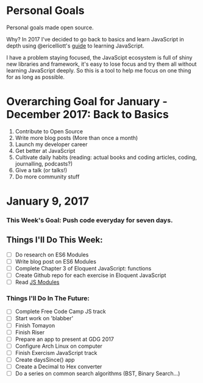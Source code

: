 Personal Goals
==============

Personal goals made open source.

Why? 
In 2017 I've decided to go back to basics and learn JavaScript in depth using @ericelliott's [guide](https://medium.com/javascript-scene/top-javascript-frameworks-topics-to-learn-in-2017-700a397b711#.6xl31hdeb) to learning JavaScript.

I have a problem staying focused, the JavaScipt ecosystem is full of shiny new libraries and framework, it's easy to lose focus and try them all without learning JavaScript deeply. So this is a tool to help me focus on one thing for as long as possible.

# Overarching Goal for January - December 2017: Back to Basics

1. Contribute to Open Source
2. Write more blog posts (More than once a month)
3. Launch my developer career
4. Get better at JavaScript
5. Cultivate daily habits (reading: actual books and coding articles, coding, journalling, podcasts?)
6. Give a talk (or talks!)
7. Do more community stuff

# January 9, 2017

### This Week's Goal: Push code everyday for seven days.

## Things I'll Do This Week:

- [ ] Do research on ES6 Modules
- [ ] Write blog post on ES6 Modules
- [ ] Complete Chapter 3 of Eloquent JavaScript: functions
- [ ] Create Github repo for each exercise in Eloquent JavaScript
- [ ] Read [JS Modules](https://github.com/oguching/frontend-links/blob/master/README.md#js-modules)

### Things I'll Do In The Future:

- [ ] Complete Free Code Camp JS track
- [ ] Start work on 'blabber'
- [ ] Finish Tomayon
- [ ] Finish Riser
- [ ] Prepare an app to present at GDG 2017
- [ ] Configure Arch Linux on computer
- [ ] Finish Exercism JavaScript track
- [ ] Create daysSince() app 
- [ ] Create a Decimal to Hex converter 
- [ ] Do a series on common search algorithms (BST, Binary Search...)  
